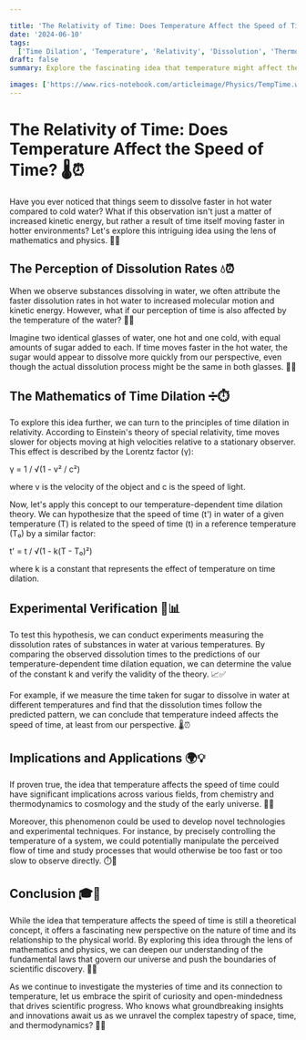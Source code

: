 ```yaml
---

title: 'The Relativity of Time: Does Temperature Affect the Speed of Time? 🌡️⏰'
date: '2024-06-10'
tags:
  ['Time Dilation', 'Temperature', 'Relativity', 'Dissolution', 'Thermodynamics', 'Perception']
draft: false
summary: Explore the fascinating idea that temperature might affect the speed of time, causing our perception of dissolution rates to vary. Dive into the mathematics and physics behind this theory and discover how we can potentially use this phenomenon to calculate the relationship between temperature and time.

images: ['https://www.rics-notebook.com/articleimage/Physics/TempTime.webp']
---
```


# The Relativity of Time: Does Temperature Affect the Speed of Time? 🌡️⏰

Have you ever noticed that things seem to dissolve faster in hot water compared to cold water? What if this observation isn't just a matter of increased kinetic energy, but rather a result of time itself moving faster in hotter environments? Let's explore this intriguing idea using the lens of mathematics and physics. 🔬💡

## The Perception of Dissolution Rates 💧⏰

When we observe substances dissolving in water, we often attribute the faster dissolution rates in hot water to increased molecular motion and kinetic energy. However, what if our perception of time is also affected by the temperature of the water? 🤔💭

Imagine two identical glasses of water, one hot and one cold, with equal amounts of sugar added to each. If time moves faster in the hot water, the sugar would appear to dissolve more quickly from our perspective, even though the actual dissolution process might be the same in both glasses. 🥄🔥

## The Mathematics of Time Dilation ➗⏱️

To explore this idea further, we can turn to the principles of time dilation in relativity. According to Einstein's theory of special relativity, time moves slower for objects moving at high velocities relative to a stationary observer. This effect is described by the Lorentz factor (γ):

γ = 1 / √(1 - v² / c²)

where v is the velocity of the object and c is the speed of light.

Now, let's apply this concept to our temperature-dependent time dilation theory. We can hypothesize that the speed of time (t') in water of a given temperature (T) is related to the speed of time (t) in a reference temperature (T₀) by a similar factor:

t' = t / √(1 - k(T - T₀)²)

where k is a constant that represents the effect of temperature on time dilation.

## Experimental Verification 🔬📊

To test this hypothesis, we can conduct experiments measuring the dissolution rates of substances in water at various temperatures. By comparing the observed dissolution times to the predictions of our temperature-dependent time dilation equation, we can determine the value of the constant k and verify the validity of the theory. 📈✅

For example, if we measure the time taken for sugar to dissolve in water at different temperatures and find that the dissolution times follow the predicted pattern, we can conclude that temperature indeed affects the speed of time, at least from our perspective. 🌡️⏰

## Implications and Applications 🌍💡

If proven true, the idea that temperature affects the speed of time could have significant implications across various fields, from chemistry and thermodynamics to cosmology and the study of the early universe. 🧪🌌

Moreover, this phenomenon could be used to develop novel technologies and experimental techniques. For instance, by precisely controlling the temperature of a system, we could potentially manipulate the perceived flow of time and study processes that would otherwise be too fast or too slow to observe directly. ⏱️🔬

## Conclusion 🎓💭

While the idea that temperature affects the speed of time is still a theoretical concept, it offers a fascinating new perspective on the nature of time and its relationship to the physical world. By exploring this idea through the lens of mathematics and physics, we can deepen our understanding of the fundamental laws that govern our universe and push the boundaries of scientific discovery. 🔭🌟

As we continue to investigate the mysteries of time and its connection to temperature, let us embrace the spirit of curiosity and open-mindedness that drives scientific progress. Who knows what groundbreaking insights and innovations await us as we unravel the complex tapestry of space, time, and thermodynamics? 🚀🔥
